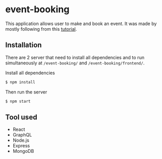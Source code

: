 # event-booking

This application allows user to make and book an event. It was made by mostly following from this
[tutorial](https://github.com/academind/yt-graphql-react-event-booking-api).

## Installation
There are 2 server that need to install all dependencies and to run simultaneously at `/event-booking/` and `/event-booking/frontend/`.

Install all dependencies
```bash
$ npm install
```
Then run the server
```bash
$ npm start
```

## Tool used
- React
- GraphQL
- Node.js
- Express
- MongoDB
